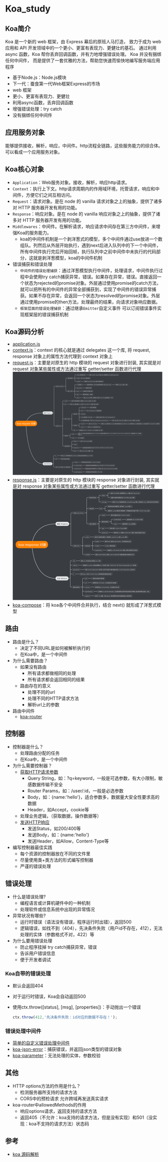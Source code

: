 # Koa_study

## Koa简介

Koa 是一个新的 web 框架，由 Express 幕后的原班人马打造， 致力于成为 web 应用和 API 开发领域中的一个更小、更富有表现力、更健壮的基石。 通过利用 async 函数，Koa 帮你丢弃回调函数，并有力地增强错误处理。 Koa 并没有捆绑任何中间件， 而是提供了一套优雅的方法，帮助您快速而愉快地编写服务端应用程序

- 基于Node.js：Node.js模块
- 下一代：蚕食第一代Web框架Express的市场
- web 框架
- 更小、更富有表现力、更健壮
- 利用async函数，丢弃回调函数
- 增强错误处理：try catch
- 没有捆绑任何中间件

## 应用服务对象

能够提供接收，解析，响应，中间件。http流程全链路，这些服务能力的综合体。可以看成一个应用服务对象。

## Koa核心对象

- ```Application```：Web服务对象。接收，解析，响应http请求。
- ```Context```：执行上下文。http请求周期内的作用域环境，托管请求，响应和中间件，方便它们之间互相访问。
- ```Request```：请求对象。是在 node 的 vanilla 请求对象之上的抽象，提供了诸多对 HTTP 服务器开发有用的功能。
- ```Response```：响应对象。是在 node 的 vanilla 响应对象之上的抽象，提供了诸多对 HTTP 服务器开发有用的功能。
- ```Middlewares```：中间件。在解析请求，响应请求中间存在第三方中间件，来增强Koa的服务能力。
  - koa的中间件机制是一个剥洋葱式的模型，多个中间件通过use放进一个数组队。列然后从外层开始执行，遇到next后进入队列中的下一个中间件，所有中间件执行完后开始回帧，执行队列中之前中间件中未执行的代码部分，这就是剥洋葱模型，koa的中间件机制
- 错误捕获和错误处理
  - ```中间件的错误处理捕获```：通过洋葱模型执行中间件，处理请求，中间件执行过程中会使用try catch捕获异常，错误。如果存在异常，错误。直接返回一个状态为rejected的promise对象。外层通过使用promise的catch方法，就可以把所有的中间件的异常全部捕获到，实现了中间件的错误异常捕获。如果不存在异常，会返回一个状态为resolved的promise对象。外层通过使用promise的then方法，处理最终的结果，向请求对象响应数据。
  - ```框架层面的错误处理捕获```：通过继承```Emitter```自定义事件 可以订阅错误事件实现框架层的错误捕获机制

## Koa源码分析

- [application.js](./koa/lib/application.js)
- [context.js](./koa/lib/context.js)：context 的核心就是通过 delegates 这一个库, 将 request, response 对象上的属性方法代理到 context 对象上
- [request.js](./koa/lib/request.js)：主要是对原生的 http 模块的 request 对象进行封装, 其实就是对 request 对象某些属性或方法通过重写 getter/setter 函数进行代理
  ![request](./resources/request.png)
- [response.js](./koa/lib/response.js)：主要是对原生的 http 模块的 response 对象进行封装, 其实就是对 response 对象某些属性或方法通过重写 getter/setter 函数进行代理
  ![response](./resources/response.png)
- [koa-compose](./koa-compose/index.js)：将 koa各个中间件合并执行，结合 next() 就形成了洋葱式模型

## 路由

- 路由是什么？
  - 决定了不同URL是如何被解析执行的
  - 在Koa中，是一个中间件
- 为什么需要路由？
  - 如果没有路由
    - 所有请求都做相同的处理
    - 所有请求都会返回相同的结果
  - 路由存在的意义
    - 处理不同的url
    - 处理不同的HTTP请求方法
    - 解析url上的参数
- 路由中间件
  - [koa-router](https://github.com/ZijianHe/koa-router)

## 控制器

- 控制器是什么？
  - 处理路由分配的任务
  - 在Koa中，是一个中间件
- 为什么需要控制器？
  - [获取HTTP请求参数](./note/controler/get_http_request_parameter.md)
    - Query String，如：?q=keyword，一般是可选参数，有大小限制，敏感数据传输不安全
    - Router Params，如：/user/:id，一般是必选参数
    - Body，如：{name:'hello'}，适合参数多，数据量大安全性要求高的数据
    - Header，如Accept，cookie等
  - 处理业务逻辑，（获取数据，操作数据等）
  - [发送HTTP响应](./note/controler/handlle_http_responses.md)
    - 发送Status，如200/400等
    - 发送Body，如：{name:'hello'}
    - 发送Header，如Allow，Content-Type等
- 编写控制器最佳实践
  - 每个资源的控制器放在不同的文件里
  - 尽量使用类+类方法的形式编写控制器
  - 严谨的错误处理

## 错误处理

- 什么是错误处理?
  - 编程语言或计算机硬件中的一种机制
  - 处理软件或信息系统中出现的异常情况
- 异常状况有哪些?
  - 运行时错误（语法没有错误，程序运行时出错），返回500
  - 逻辑错误，如找不到（404），先决条件失败（用户id不存在，412），无法处理的实体（参数格式不对，422）等
- 为什么要用错误处理
  - 防止程序挂掉 try catch捕获异常，错误
  - 告诉用户错误信息
  - 便于开发者调试

### Koa自带的错误处理

- 默认会返回404
- 对于运行时错误，Koa会自动返回500
- 使用ctx.throw([status], [msg], [properties])：手动抛出一个错误
  
  ```javascript
  ctx.throw(412,'先决条件失败：id对应的数据不存在！');
  ```

### 错误处理中间件

- [简单的自定义错误处理中间件](./note/error_handling/customize.md)
- [koa-json-error](./note/error_handling/koa-json-error.md)：捕获错误，并返回json类型的错误对象
- [koa-parameter](./note/error_handling/koa-parameter.md)：无法处理的实体，参数校验

## 其他

- HTTP options方法的作用是什么？
  - 检测服务器所支持的请求方法
  - CORS中的预检请求 允许跨域再发送真实请求
- koa-router中allowedMethods的作用
  - 响应options请求，返回支持的请求方法
  - 返回405（不允许：koa支持的请求方法，但是没有实现）和501（没实现：koa不支持的请求方法）状态码


## 参考

- [koa 源码解析](https://www.jianshu.com/p/3e0f4077d3e4)